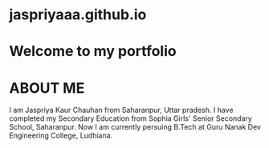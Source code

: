 # jaspriyaaa.github.io
# Welcome to my portfolio
# ABOUT ME
I am Jaspriya Kaur Chauhan from Saharanpur, Uttar pradesh. I have completed my Secondary Education from Sophia Girls' Senior Secondary School, Saharanpur. Now I am currently persuing B.Tech at Guru Nanak Dev Engineering College, Ludhiana.
